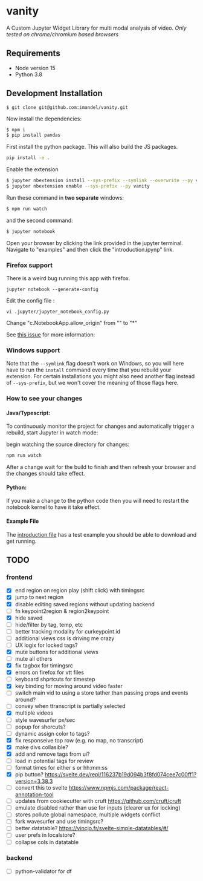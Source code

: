 # vanity

A Custom Jupyter Widget Library for multi modal analysis of video. *Only tested on chrome/chromium based browsers*

## Requirements

* Node version 15
* Python 3.8


## Development Installation

```bach 
$ git clone git@github.com:imandel/vanity.git

```
Now install the dependencies:
```bash
$ npm i
$ pip install pandas
```

First install the python package. This will also build the JS packages.

```bash
pip install -e .
```
<!-- 
If this fails, you may need to upgrade your version of node. Check your version with `node -v` and ensure it says `v16.5.0` or higher. -->

Enable the extension

```bash
$ jupyter nbextension install --sys-prefix --symlink --overwrite --py vanity
$ jupyter nbextension enable --sys-prefix --py vanity
```

Run these command in **two separate** windows:
```bash
$ npm run watch
```
and the second command:
```bash
$ jupyter notebook
```

Open your browser by clicking the link provided in the jupyter terminal.
Navigate to "examples" and then click the "introduction.ipynp" link.

### Firefox support

There is a weird bug running this app with firefox. 

```
jupyter notebook --generate-config
```
Edit the config file :
```
vi .jupyter/jupyter_notebook_config.py
```
Change "c.NotebookApp.allow_origin" from "" to "*"

See [this issue](https://github.com/jupyter/notebook/issues/5067) for more information: 

### Windows support

Note that the `--symlink` flag doesn't work on Windows, so you will here have to run
the `install` command every time that you rebuild your extension. For certain installations
you might also need another flag instead of `--sys-prefix`, but we won't cover the meaning
of those flags here.

### How to see your changes

#### Java/Typescript:

To continuously monitor the project for changes and automatically trigger a rebuild, start Jupyter in watch mode:

<!-- ```bash
jupyter lab --watch
```

And in a separate session,  -->
begin watching the source directory for changes:

```bash
npm run watch
```

After a change wait for the build to finish and then refresh your browser and the changes should take effect.

#### Python:

If you make a change to the python code then you will need to restart the notebook kernel to have it take effect.

#### Example File

The [introduction file](./examples/introduction.ipynb) has a test example you should be able to download and get running.

## TODO
### frontend
- [x] end region on region play (shift click) with timingsrc
- [x] jump to next region
- [x] disable editing saved regions without updating backend
- [ ] fn keypoint2region & region2keypoint
- [x] hide saved
- [ ] hide/filter by tag, temp, etc
- [ ] better tracking modality for curkeypoint.id
- [ ] additional views css is driving me crazy
- [ ] UX logix for locked tags?
- [x] mute buttons for additional views
- [ ] mute all others
- [x] fix tagbox for timingsrc
- [x] errors on firefox for vtt files 
- [ ] keyboard shprtcuts for timestep
- [x] key binding for moving around video faster
- [ ] switch main vid to using a store tather than passing props and events around?
- [ ] convey when ttranscript is partially selected
- [x] multiple videos
- [ ] style wavesurfer px/sec
- [ ] popup for shorcuts?
- [ ] dynamic assign color to tags?
- [x] fix responseive top row (e.g. no map, no transcript)
- [x] make divs collasible?
- [x] add and remove tags from ui?
- [ ] load in potential tags for review
- [ ] format times for either s or hh:mm:ss
- [x] pip button? https://svelte.dev/repl/116237b19d094b3f8fd074cee7c00ff1?version=3.38.3
- [ ] convert this to svelte https://www.npmjs.com/package/react-annotation-tool
- [ ] updates from cookiecutter with cruft https://github.com/cruft/cruft
- [ ] emulate disabled rather than use for inputs (clearer ux for locking)
- [ ] stores pollute global namespace, multiple widgets conflict
- [ ] fork wavesurfer and use timingsrc?
- [ ] better datatable? https://vincjo.fr/svelte-simple-datatables/#/
- [ ] user prefs in localstore?
- [ ] collapse cols in datatable

### backend
- [ ] python-validator for df
